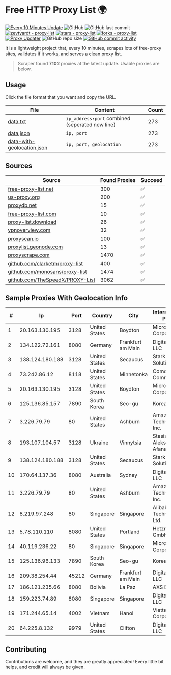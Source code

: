 
# Free HTTP Proxy List 🌍

[![Every 10 Minutes Update](https://github.com/mertguvencli/http-proxy-list/actions/workflows/main.yml/badge.svg?branch=main)](https://github.com/mertguvencli/http-proxy-list/actions/workflows/main.yml)
![GitHub](https://img.shields.io/github/license/mertguvencli/http-proxy-list)
![GitHub last commit](https://img.shields.io/github/last-commit/mertguvencli/http-proxy-list)
[![zevtyardt - proxy-list](https://img.shields.io/static/v1?label=zevtyardt&message=proxy-list&color=blue&logo=github)](https://github.com/zevtyardt/proxy-list "Go to GitHub repo")
[![stars - proxy-list](https://img.shields.io/github/stars/zevtyardt/proxy-list?style=social)](https://github.com/zevtyardt/proxy-list)
[![forks - proxy-list](https://img.shields.io/github/forks/zevtyardt/proxy-list?style=social)](https://github.com/zevtyardt/proxy-list)
[![Proxy Updater](https://github.com/zevtyardt/proxy-list/workflows/Proxy%20Updater/badge.svg)](https://github.com/zevtyardt/proxy-list/actions?query=workflow:"Proxy+Updater")
![GitHub repo size](https://img.shields.io/github/repo-size/zevtyardt/proxy-list)
[![GitHub commit activity](https://img.shields.io/github/commit-activity/m/zevtyardt/proxy-list?logo=commits)](https://github.com/zevtyardt/proxy-list/commits/main)

It is a lightweight project that, every 10 minutes, scrapes lots of free-proxy sites, validates if it works, and serves a clean proxy list.

> Scraper found **7102** proxies at the latest update. Usable proxies are below.

## Usage

Click the file format that you want and copy the URL.

|File|Content|Count|
|----|-------|-----|
|[data.txt](https://raw.githubusercontent.com/mertguvencli/http-proxy-list/main/proxy-list/data.txt)|`ip_address:port` combined (seperated new line)|273|
|[data.json](https://raw.githubusercontent.com/mertguvencli/http-proxy-list/main/proxy-list/data.json)|`ip, port`|273|
|[data-with-geolocation.json](https://raw.githubusercontent.com/mertguvencli/http-proxy-list/main/proxy-list/data-with-geolocation.json)|`ip, port, geolocation`|273|

## Sources

|Source|Found Proxies|Succeed|
|------|-------------|-------|
|[free-proxy-list.net](https://free-proxy-list.net)|300|✅|
|[us-proxy.org](https://www.us-proxy.org)|200|✅|
|[proxydb.net](http://proxydb.net)|15|✅|
|[free-proxy-list.com](https://free-proxy-list.com/?page=&port=&type%5B%5D=http&type%5B%5D=https&up_time=0&search=Search)|10|✅|
|[proxy-list.download](https://www.proxy-list.download/HTTP)|26|✅|
|[vpnoverview.com](https://vpnoverview.com/privacy/anonymous-browsing/free-proxy-servers)|32|✅|
|[proxyscan.io](https://www.proxyscan.io)|100|✅|
|[proxylist.geonode.com](https://proxylist.geonode.com/api/proxy-list?limit=300&page=1&sort_by=lastChecked&sort_type=desc&protocols=http,https)|13|✅|
|[proxyscrape.com](https://api.proxyscrape.com/v2/?request=displayproxies&protocol=http&timeout=10000&country=all&ssl=all&anonymity=all)|1470|✅|
|[github.com/clarketm/proxy-list](https://raw.githubusercontent.com/clarketm/proxy-list/master/proxy-list-raw.txt)|400|✅|
|[github.com/monosans/proxy-list](https://raw.githubusercontent.com/monosans/proxy-list/main/proxies/http.txt)|1474|✅|
|[github.com/TheSpeedX/PROXY-List](https://raw.githubusercontent.com/TheSpeedX/PROXY-List/master/http.txt)|3062|✅|


## Sample Proxies With Geolocation Info

|#|Ip|Port|Country|City|Internet Service Provider|
|-|--|----|-------|----|-------------------------|
|1|20.163.130.195|3128|United States|Boydton|Microsoft Corporation|
|2|134.122.72.161|8080|Germany|Frankfurt am Main|DigitalOcean, LLC|
|3|138.124.180.188|3128|United States|Secaucus|Stark Industries Solutions LTD|
|4|73.242.86.12|8118|United States|Minnetonka|Comcast Cable Communications|
|5|20.163.130.195|3128|United States|Boydton|Microsoft Corporation|
|6|125.136.85.157|7890|South Korea|Seo-gu|Korea Telecom|
|7|3.226.79.79|80|United States|Ashburn|Amazon Technologies Inc.|
|8|193.107.104.57|3128|Ukraine|Vinnytsia|Stasishen Aleksandr Afanasiyovich|
|9|138.124.180.188|3128|United States|Secaucus|Stark Industries Solutions LTD|
|10|170.64.137.36|8080|Australia|Sydney|DigitalOcean, LLC|
|11|3.226.79.79|80|United States|Ashburn|Amazon Technologies Inc.|
|12|8.219.97.248|80|Singapore|Singapore|Alibaba (US) Technology Co., Ltd.|
|13|5.78.110.110|8080|United States|Portland|Hetzner Online GmbH|
|14|40.119.236.22|80|Singapore|Singapore|Microsoft Corporation|
|15|125.136.96.133|7890|South Korea|Seo-gu|Korea Telecom|
|16|209.38.254.44|45212|Germany|Frankfurt am Main|DigitalOcean, LLC|
|17|186.121.235.66|8080|Bolivia|La Paz|AXS Bolivia S. A.|
|18|159.223.74.89|8080|Singapore|Singapore|DigitalOcean, LLC|
|19|171.244.65.14|4002|Vietnam|Hanoi|Viettel Corporation|
|20|64.225.8.132|9979|United States|Clifton|DigitalOcean, LLC|



## Contributing

Contributions are welcome, and they are greatly appreciated! Every
little bit helps, and credit will always be given.

